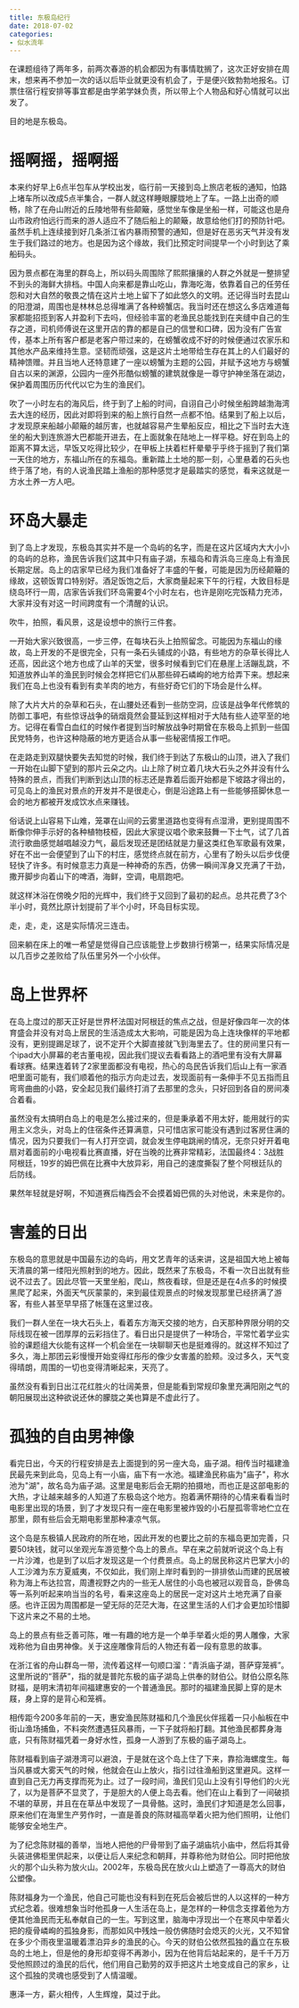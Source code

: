```yaml
---
title: 东极岛纪行
date: 2018-07-02
categories:
- 似水流年
---
```


在课题组待了两年多，前两次春游的机会都因为有事情耽搁了，这次正好安排在周末，想来再不参加一次的话以后毕业就更没有机会了，于是便兴致勃勃地报名。订票住宿行程安排等事宜都是由学弟学妹负责，所以带上个人物品和好心情就可以出发了。

目的地是东极岛。

# 摇啊摇，摇啊摇

本来约好早上6点半包车从学校出发，临行前一天接到岛上旅店老板的通知，怕路上堵车所以改成5点半集合，一群人就这样睡眼朦胧地上了车。一路上出奇的顺畅，除了在舟山附近的丘陵地带有些颠簸，感觉坐车像是坐船一样，可能这也是舟山市政府怕远行而来的游人适应不了随后船上的颠簸，故意给他们打的预防针吧。虽然手机上连续接到好几条浙江省内暴雨预警的通知，但是好在恶劣天气并没有发生于我们路过的地方。也是因为这个缘故，我们比预定时间提早一个小时到达了乘船码头。

因为景点都在海里的群岛上，所以码头周围除了熙熙攘攘的人群之外就是一整排望不到头的海鲜大排档。中国人向来都是靠山吃山，靠海吃海，依靠着自己的任劳任怨和对大自然的敬畏之情在这片土地上留下了如此悠久的文明。还记得当时去昆山的阳澄湖，周围也是林林总总得堆满了各种螃蟹店。我当时还在想这么多店难道每家都能招揽到客人并盈利下去吗，但经验丰富的老渔民总能找到在夹缝中自己的生存之道，司机师傅说在这里开店的靠的都是自己的信誉和口碑，因为没有广告宣传，基本上所有客户都是老客户带过来的，在螃蟹收成不好的时候便通过农家乐和其他水产品来维持生意。坚韧而顽强，这是这片土地带给生存在其上的人们最好的精神馈赠。并且当地人还特意建了一座以螃蟹为主题的公园，并赋予这地方与螃蟹自古以来的渊源，公园内一座外形酷似螃蟹的建筑就像是一尊守护神坐落在湖边，保护着周围历历代代以它为生的渔民们。

吹了一小时左右的海风后，终于到了上船的时间，自诩自己小时候坐船跨越渤海湾去大连的经历，因此对即将到来的船上旅行自然一点都不怕。结果到了船上以后，才发现原来船越小颠簸的越厉害，也就越容易产生晕船反应，相比之下当时去大连坐的船大到连旅游大巴都能开进去，在上面就象在陆地上一样平稳。好在到岛上的距离不算太远，早饭又吃得比较少，在甲板上扶着栏杆晕晕乎乎终于摇到了我们第一天住的地方，东福山所在的东福岛。重新踏上土地的那一刻，心里悬着的石头也终于落了地，有的人说渔民踏上渔船的那种感觉才是最踏实的感觉，看来这就是一方水土养一方人吧。

# 环岛大暴走

到了岛上才发现，东极岛其实并不是一个岛屿的名字，而是在这片区域内大大小小的岛屿的总称，渔民告诉我们这其中只有庙子湖，东福岛和青浜岛三座岛上有渔民长期定居。岛上的店家早已经为我们准备好了丰盛的午餐，可能是因为历经颠簸的缘故，这顿饭胃口特别好。酒足饭饱之后，大家商量起来下午的行程，大致目标是绕岛环行一周，店家告诉我们环岛需要4个小时左右，也许是刚吃完饭精力充沛，大家并没有对这一时间跨度有一个清醒的认识。

吹牛，拍照，看风景，这是设想中的旅行三件套。

一开始大家兴致很高，一步三停，在每块石头上拍照留念。可能因为东福山的缘故，岛上开发的不是很完全，只有一条石头铺成的小路，有些地方的杂草长得比人还高，因此这个地方也成了山羊的天堂，很多时候看到它们在悬崖上活蹦乱跳，不知道放养山羊的渔民到时候会怎样把它们从那些碎石嶙峋的地方给弄下来。想起来我们在岛上也没有看到有卖羊肉的地方，有些好奇它们的下场会是什么样。

除了大片大片的杂草和石头，在山腰处还看到一些防空洞，应该是战争年代修筑的防御工事吧，有些惊讶战争的硝烟竟然会蔓延到这样相对于大陆有些人迹罕至的地方。记得在看雪白血红的时候作者提到当时解放战争时期曾在东极岛上抓到一些国民党特务，也许这种隐蔽的地方更适合从事一些秘密情报工作吧。

在走路走到双腿快要失去知觉的时候，我们终于到达了东极山的山顶，进入了我们一开始在山脚下望到的那片云朵之内。山上除了树立着几块大石头之外并没有什么特殊的景点，而我们判断到达山顶的标志还是靠着后面开始都是下坡路才得出的，可见岛上的渔民对景点的开发并不是很走心，倒是沿途路上有一些能够搭脚休息一会的地方都被开发成饮水点来赚钱。

俗话说上山容易下山难，笼罩在山间的云雾里道路也变得有点湿滑，更别提周围不断像你伸手示好的各种植物枝桠，因此大家提议唱个歌来鼓舞一下士气，试了几首流行歌曲感觉越唱越没力气，最后发现还是团结就是力量这类红色军歌最有效果，好在不出一会便望到了山下的村庄，感觉终点就在前方，心里有了盼头以后步伐便轻快了许多。有时候意志力真是一种神奇的东西，仿佛一瞬间浑身又充满了干劲，撒开脚步向着山下的啤酒，海鲜，空调，电扇跑吧。

就这样沐浴在傍晚夕阳的光辉中，我们终于又回到了最初的起点。总共花费了3个半小时，竟然比原计划提前了半个小时，环岛目标实现。

走，走，走，这是实际情况三连击。

回来躺在床上的唯一希望是觉得自己应该能登上步数排行榜第一，结果实际情况是以几百步之差败给了队伍里另外一个小伙伴。

# 岛上世界杯

在岛上度过的那天正好是世界杯法国对阿根廷的焦点之战，但是好像四年一次的体育盛会并没有对岛上居民的生活造成太大影响，可能是因为岛上连块像样的平地都没有，更别提踢足球了，说不定开个大脚直接就飞到海里去了。住的房间里只有一个ipad大小屏幕的老古董电视，因此我们提议去看看路上的酒吧里有没有大屏幕看球赛。结果连着转了2家里面都没有电视，热心的岛民告诉我们后山上有一家酒吧里面可能有，我们顺着他的指示方向走过去，发现面前有一条伸手不见五指而且弯弯曲曲的小路，安全起见我们最终打消了去那里的念头，只好回到各自的房间凑合着看。

虽然没有太搞明白岛上的电是怎么接过来的，但是秉承着不用太好，能用就行的实用主义念头，对岛上的住宿条件还算满意，只可惜店家可能没有遇到过客房住满的情况，因为只要我们一有人打开空调，就会发生停电跳闸的情况，无奈只好开着电扇对着面前的小电视看比赛直播，好在当晚的比赛非常精彩，法国最终4：3战胜阿根廷，19岁的姆巴佩在比赛中大放异彩，用自己的速度撕裂了整个阿根廷队的后防线。

果然年轻就是好啊，不知道赛后梅西会不会摸着姆巴佩的头对他说，未来是你的。

# 害羞的日出

东极岛的意思就是中国最东边的岛屿，用文艺青年的话来讲，这是祖国大地上被每天清晨的第一缕阳光照射到的地方。因此，既然来了东极岛，不看一次日出就有些说不过去了。因此尽管一天里坐船，爬山，熬夜看球，但是还是在4点多的时候摸黑爬了起来，外面天气灰蒙蒙的，来到最佳观景点的时候发现那里已经挤满了游客，有些人甚至早早搭了帐篷在这里过夜。

我们一群人坐在一块大石头上，看着东方海天交接的地方，白天那种界限分明的交际线现在被一团厚厚的云彩挡住了。看日出只是提供了一种场合，平常忙着学业实验的课题组大伙能有这样一个机会坐在一块聊聊天也是挺难得的。就这样不知过了多久，海上那团云彩慢慢开始变得红彤彤的像少女害羞的脸颊。没过多久，天气变得晴朗，周围的一切也变得清晰起来，天亮了。

虽然没有看到日出江花红胜火的壮阔美景，但是能看到常规印象里充满阳刚之气的朝阳展现出这种欲说还休的朦胧之美也算是不虚此行了。

# 孤独的自由男神像

看完日出，今天的行程安排是去上面提到的另一座大岛，庙子湖。相传当时福建渔民最先来到此岛，见岛上有一小庙，庙下有一水池。福建渔民称庙为"庙子"，称水池为"湖"，故名岛为庙子湖。这里是电影后会无期的拍摄地，而也正是这部电影的大热，才让越来越多的人知道了东极岛这个地方。抱着满怀期待的心情来看看当时电影里出现的场景，到了才发现只有一座在电影里被炸毁的小石屋孤零零地伫立在那里，颇有些后会无期电影里那种凄凉气氛。

这个岛是东极镇人民政府的所在地，因此开发的也要比之前的东福岛更加完善，只要50块钱，就可以坐观光车游览整个岛上的景点。早在来之前就听说这个岛上有一片沙滩，也是到了以后才发现这是一个付费景点。岛上的居民称这片巴掌大小的人工沙滩为东方夏威夷，不仅如此，我们刚上岸时看到的一排排依山而建的民居被称为海上布达拉宫，周遭视野之内的一些无人居住的小岛也被冠以观音岛，卧佛岛等一系列听起来响当当的名号，看来这座岛上的居民一定对这片土地充满了自豪感。也许正因为周围都是一望无际的茫茫大海，在这里生活的人们才会更加珍惜脚下这片来之不易的土地。

岛上的景点有些乏善可陈，唯一有趣的地方是一个单手举着火炬的男人雕像，大家戏称他为自由男神像。关于这座雕像背后的人物还有着一段有意思的故事。

在浙江省的舟山群岛一带，流传着这样一句顺口溜：“青浜庙子湖，菩萨穿笼裤”。这里所说的“菩萨”，指的就是普陀东极的庙子湖岛上供奉的财伯公。财伯公原名陈财福，是明末清初年间福建惠安的一个普通渔民。那时的福建渔民脚上穿的是木屐，身上穿的是背心和笼裤。

相传距今200多年前的一天，惠安渔民陈财福和几个渔民伙伴摇着一只小舢板在中街山渔场捕鱼，不料突然遭遇狂风暴雨，一下子就将船打翻。其他渔民都葬身海底，只有陈财福凭着一身好水性，孤身一人游到了东极的庙子湖岛上。

陈财福看到庙子湖港湾可以避浪，于是就在这个岛上住了下来，靠拾海螺度生。每当风暴或大雾天气的时候，他就会在山上放火，指引过往渔船到这里避风。这样一直到自己无力再支撑而死为止。过了一段时间，渔民们见山上没有引导他们的火光了，以为是菩萨不显灵了，于是胆大的人便上岛去看。他们在山上看到了一间破损不堪的草房，并且在在草丛中发现了一具骨骼。这时，渔民们才知道是怎么回事，原来他们在海里生产劳作时，一直是善良的陈财福高举着火把为他们照明，让他们能够安全地生产。

为了纪念陈财福的善举，当地人把他的尸骨带到了庙子湖庙坑小庙中，然后将其骨头装进佛柜里供起来，以便让后人来纪念和朝拜，并尊称他为财伯公。同时把他放火的那个山头称为放火山。2002年，东极岛民在放火山上塑造了一尊高大的财伯公塑像。

陈财福身为一个渔民，他自己可能也没有料到在死后会被后世的人以这样的一种方式纪念着。很难想象当时他孤身一人生活在岛上，是怎样的一种信念支撑着他为方便其他渔民而无私奉献自己的一生。写到这里，脑海中浮现出一个在寒风中举着火把的瘦骨嶙峋的孤独身影，而那如风中残烛一般仿佛随时会熄灭的火光，又不知曾在多少个雨夜里温暖着漂泊异乡的渔民的心。今天的财伯公依然孤独的矗立在东极岛的土地上，但是他的身形却变得不再渺小，因为在他背后站起来的，是千千万万受他照顾过的渔民的后代，他们用自己勤劳的双手把这片土地变成自己的家乡，让这个孤独的灵魂也感受到了人情温暖。

惠泽一方，薪火相传，人生辉煌，莫过于此。